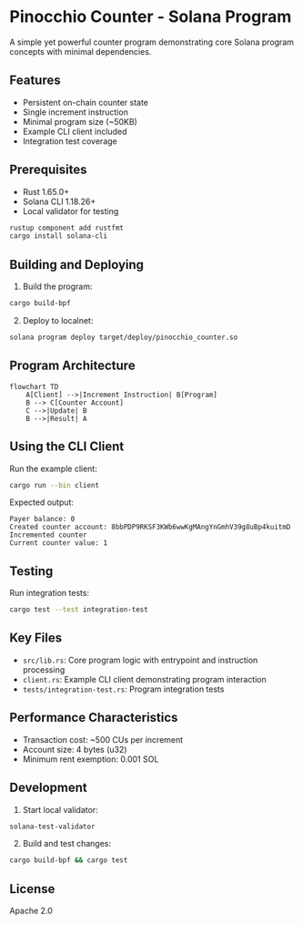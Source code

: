 # Pinocchio Counter - Solana Program

A simple yet powerful counter program demonstrating core Solana program concepts with minimal dependencies.

## Features

- Persistent on-chain counter state
- Single increment instruction
- Minimal program size (~50KB)
- Example CLI client included
- Integration test coverage

## Prerequisites

- Rust 1.65.0+
- Solana CLI 1.18.26+
- Local validator for testing

```bash
rustup component add rustfmt
cargo install solana-cli
```

## Building and Deploying

1. Build the program:
```bash
cargo build-bpf
```

2. Deploy to localnet:
```bash
solana program deploy target/deploy/pinocchio_counter.so
```

## Program Architecture

```mermaid
flowchart TD
    A[Client] -->|Increment Instruction| B[Program]
    B --> C[Counter Account]
    C -->|Update| B
    B -->|Result| A
```

## Using the CLI Client

Run the example client:
```bash
cargo run --bin client
```

Expected output:
```
Payer balance: 0
Created counter account: 8bbPDP9RKSF3KWb6wwKgMAngYnGmhV39g8uBp4kuitmD
Incremented counter
Current counter value: 1
```

## Testing

Run integration tests:
```bash
cargo test --test integration-test
```

## Key Files

- `src/lib.rs`: Core program logic with entrypoint and instruction processing
- `client.rs`: Example CLI client demonstrating program interaction  
- `tests/integration-test.rs`: Program integration tests

## Performance Characteristics

- Transaction cost: ~500 CUs per increment
- Account size: 4 bytes (u32)
- Minimum rent exemption: 0.001 SOL

## Development

1. Start local validator:
```bash
solana-test-validator
```

2. Build and test changes:
```bash
cargo build-bpf && cargo test
```

## License

Apache 2.0

